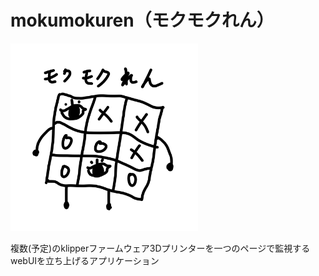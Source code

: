 # mokumokuren（モクモクれん）

<img src="icon.png" alt="目目連" width="300" height="300">

複数(予定)のklipperファームウェア3Dプリンターを一つのページで監視するwebUIを立ち上げるアプリケーション
